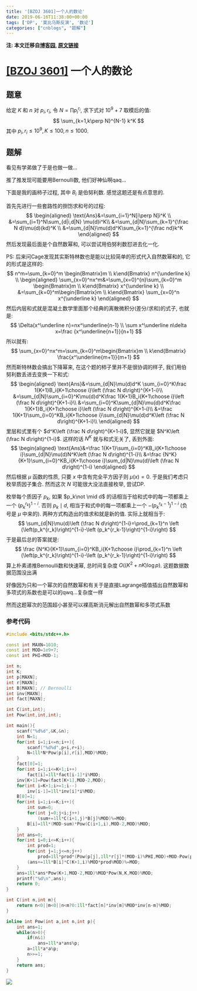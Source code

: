 ```yaml
---
title: '[BZOJ 3601]一个人的数论'
date: 2019-06-16T11:38:00+00:00
tags: ['DP', '莫比乌斯反演', '数论']
categories: ["cnblogs", "题解"]
---
```

**注: 本文迁移自[博客园](https://rvalue.cnblogs.com), [原文链接](http://www.cnblogs.com/rvalue/archive/2019/06/16/11032613.html)**

# [[BZOJ 3601]](https://www.lydsy.com/JudgeOnline/problem.php?id=3601) 一个人的数论

## 题意

给定 $K$ 和 $n$ 对 $p_i,r_i$, 令 $N=\prod p_i^{r_i}$, 求下式对 $10^9+7$ 取模后的值:
$$
\sum_{k=1,k\perp N}^{N-1} k^K
$$
其中 $p_i,r_i\le 10^9, K\le 100, n\le 1000$.

## 题解

看见有学弟做了于是也做一做...

推了推发现可能要用Bernoulli数, 他们好神仙啊qaq...

下面是我的画柿子过程, 其中 $B_i$ 是伯努利数. 感觉这题还是有点意思的.

首先先进行一些套路性的捯饬求和号的过程:
$$
\begin{aligned}
\text{Ans}&=\sum_{i=1}^N[i\perp N]i^K \\
&=\sum_{i=1}^N\sum_{d|i,d|N} \mu(d)i^K\\
&=\sum_{d|N}\sum_{k=1}^{\frac N d}\mu(d)(kd)^K \\
&=\sum_{d|N}\mu(d)d^K\sum_{k=1}^{\frac nd}k^K
\end{aligned}
$$
然后发现最后面是个自然数幂和, 可以尝试用伯努利数怼进去化一化.

PS: 后来问Cage发现其实斯特林数也是能以比较简单的形式代入自然数幂和的, 它的形式是这样的:
$$
n^m=\sum_{k=0}^m \begin{Bmatrix}m \\ k\end{Bmatrix} n^{\underline k} \\
\begin{aligned}
\sum_{x=0}^nx^m&=\sum_{x=0}^{n}\sum_{k=0}^m \begin{Bmatrix}m \\ k\end{Bmatrix} x^{\underline k} \\
&=\sum_{k=0}^m\begin{Bmatrix}m \\ k\end{Bmatrix} \sum_{x=0}^n x^{\underline k}
\end{aligned}
$$
然后内层和式就是混凝土数学里面那个经典的离散微积分(差分/求和)的式子, 也就是:
$$
\Delta(x^\underline n)=nx^\underline{n-1} \\
\sum x^\underline n\delta x=\frac {x^\underline{n+1}}{n+1}
$$
所以就有:
$$
\sum_{x=0}^nx^m=\sum_{k=0}^m\begin{Bmatrix}m \\ k\end{Bmatrix} \frac{x^\underline{m+1}}{m+1}
$$
然而斯特林数会搞出下降幂来, 在这个题的柿子里并不是很协调的样子, 我们用伯努利数丢进去变换一下和式:
$$
\begin{aligned}
\text{Ans}&=\sum_{d|N}\mu(d)d^K \sum_{i=0}^K\frac 1{K+1}B_i{K+1\choose i}\left (\frac N d\right)^{K+1-i}\\
&=\sum_{d|N}\sum_{i=0}^K\mu(d)d^K\frac 1{K+1}B_i{K+1\choose i}\left (\frac N d\right)^{K+1-i}\\
&=\sum_{i=0}^K\sum_{d|N}\mu(d)d^K\frac 1{K+1}B_i{K+1\choose i}\left (\frac N d\right)^{K+1-i}\\
&=\frac 1{K+1}\sum_{i=0}^KB_i{K+1\choose i}\sum_{d|N}\mu(d)d^K\left (\frac N d\right)^{K+1-i}\\
\end{aligned}
$$
里层和式里有个 $d^K\left (\frac N d\right)^{K+1-i}$, 显然它就是 $N^K\left (\frac N d\right)^{1-i}$. 这样的话 $N^K$ 就与和式无关了, 丢到外面:
$$
\begin{aligned}
\text{Ans}&=\frac 1{K+1}\sum_{i=0}^KB_i{K+1\choose i}\sum_{d|N}\mu(d)N^K\left (\frac N d\right)^{1-i}\\
&=\frac {N^K}{K+1}\sum_{i=0}^KB_i{K+1\choose i}\sum_{d|N}\mu(d)\left (\frac N d\right)^{1-i}
\end{aligned}
$$
然后根据 $\mu$ 函数的性质, 只要 $x$ 中含有完全平方因子则 $\mu(x)=0$. 于是我们考虑只枚举质因子集合. 然而这次 $N$ 可能很大没法直接枚举, 尝试DP.

枚举每个质因子 $p_k$, 如果 $p_k\not \mid d$ 的话相当于给和式中的每一项都乘上一个 $(p_k^{r_k})^{1-i}$. 否则 $p_k\mid d$, 相当于和式中的每一项都乘上一个 $-(p_k^{r_k-1})^{1-i}$ (负号是 $\mu$ 中来的). 两种方式构造出的值求和就是新的值. 实际上就相当于:
$$
\sum_{d|N}\mu(d)\left (\frac N d\right)^{1-i}=\prod_{k=1}^n \left (\left(p_k^{r_k}\right)^{1-i}-\left (p_k^{r_k-1}\right)^{1-i}\right)
$$
于是最后总的答案就是:
$$
\frac {N^K}{K+1}\sum_{i=0}^KB_i{K+1\choose i}\prod_{k=1}^n \left (\left(p_k^{r_k}\right)^{1-i}-\left (p_k^{r_k-1}\right)^{1-i}\right)
$$
算上朴素递推Bernoulli数和快速幂, 总时间复杂度 $O\left((K^2+nK)\log p\right)$. <span class="covered">这题数据数据范围没出满</span>

<span class="covered">好像因为只和一个幂次的自然数幂和有关于是直接Lagrange插值插出自然数幂和多项式的系数也是可以的qwq...复杂度一样</span>

<span class="covered">然而这题幂次的范围超小甚至可以裸高斯消元解出自然数幂和多项式系数</span>

### 参考代码

```cpp
#include <bits/stdc++.h>

const int MAXN=1010;
const int MOD=1e9+7;
const int PHI=MOD-1;

int n;
int K;
int p[MAXN];
int r[MAXN];
int B[MAXN]; // Bernoulli
int inv[MAXN];
int fact[MAXN];

int C(int,int);
int Pow(int,int,int);

int main(){
	scanf("%d%d",&K,&n);
	int N=1;
	for(int i=1;i<=n;i++){
		scanf("%d%d",p+i,r+i);
		N=1ll*N*Pow(p[i],r[i],MOD)%MOD;
	}
	fact[0]=1;
	for(int i=1;i<=K+1;i++)
		fact[i]=1ll*fact[i-1]*i%MOD;
	inv[K+1]=Pow(fact[K+1],MOD-2,MOD);
	for(int i=K+1;i>=1;i--)
		inv[i-1]=1ll*inv[i]*i%MOD;
	B[0]=1;
	for(int i=1;i<=K;i++){
		int sum=0;
		for(int j=0;j<i;j++)
			(sum+=1ll*C(i+1,j)*B[j]%MOD)%=MOD;
		B[i]=1ll*(MOD-sum)*Pow(C(i+1,i),MOD-2,MOD)%MOD;
	}
	int ans=0;
	for(int i=0;i<=K;i++){
		int prod=1;
		for(int j=1;j<=n;j++)
			prod=1ll*prod*(Pow(p[j],1ll*r[j]*(MOD-i)%PHI,MOD)+MOD-Pow(p[j],1ll*(r[j]-1)*(MOD-i)%PHI,MOD))%MOD;
		(ans+=1ll*B[i]*C(K+1,i)%MOD*prod%MOD)%=MOD;
	}
	ans=1ll*ans*Pow(K+1,MOD-2,MOD)%MOD*Pow(N,K,MOD)%MOD;
	printf("%d\n",ans);
	return 0;
}

int C(int n,int m){
	return n<0||m<0||n<m?0:1ll*fact[n]*inv[m]%MOD*inv[n-m]%MOD;
}

inline int Pow(int a,int n,int p){
	int ans=1;
	while(n>0){
		if(n&1)
			ans=1ll*a*ans%p;
		a=1ll*a*a%p;
		n>>=1;
	}
	return ans;
}

```

![](https://pic.rvalue.moe/2021/08/02/7e858fd33401c.png)
